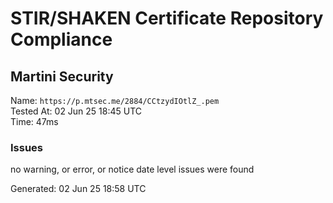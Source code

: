 # STIR/SHAKEN Certificate Repository Compliance

## Martini Security

Name: `https://p.mtsec.me/2884/CCtzydIOtlZ_.pem`\
Tested At: 02 Jun 25 18:45 UTC\
Time: 47ms

### Issues

no warning, or error, or notice date level issues were found

Generated: 02 Jun 25 18:58 UTC